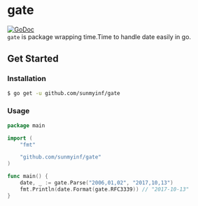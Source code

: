 # gate
[![GoDoc](https://godoc.org/github.com/sunmyinf/gate?status.svg)](https://godoc.org/github.com/sunmyinf/gate)  
`gate` is package wrapping time.Time to handle date easily in go.

## Get Started
### Installation
```bash
$ go get -u github.com/sunmyinf/gate
```

### Usage
```go
package main

import (
    "fmt"

    "github.com/sunmyinf/gate"
)

func main() {
    date, _ := gate.Parse("2006,01,02", "2017,10,13")
    fmt.Println(date.Format(gate.RFC3339)) // "2017-10-13"
}
```
